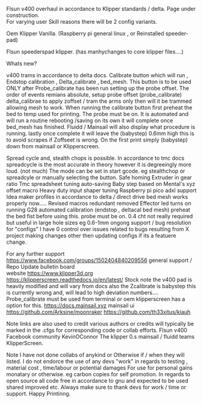 Flsun v400 overhaul in accordance to Klipper standards / delta. Page under construction.  
For varying user Skill reasons there will be 2 config variants. 

Oem Klipper Vanilla. (Raspberry pi general linux , or Reinstalled speeder-pad) 

Flsun speederspad klipper. (has manhychanges to core klipper files....)   

Whats new? 

v400 trams in accordance to delta docs. 
Calibrate button which will run ,  Endstop calibration , Delta_calibrate , bed_mesh.  This button is to be used ONLY after Probe_calibrate has been run setting up the probe
offset.  The order of events remians absolute,  setup probe offset (probe_calibrate) delta_calibrae to apply zoffset / tram the arms only then will it be trammed allowing
mesh to work.  When running the calibrate button first preheat the bed to temp used for printing. The probe must be on. It is automated and will run a routine rebooting /saving on its own
it will complete once bed_mesh has finished. Fluidd / Mainsail will also display what procedure is running. lastly once complete it will leave the (babystep) 0.6mm high
this is to avoid scrapes if Zoffseet is wrong. On the first print simply (babystep) down from mainsail or Klipperscreen.

Spread cycle and, stealth chops is possible. In accordance to tmc docs spreadcycle is the most accurate in theory however it is degreeingly more loud. (not much)
The mode can be set in start gcode. eg stealthchop or spreadcyle or manually selecting the button. 
Safe homing 
Extruder in gear ratio 
Tmc spreadsheet tuning 
auto-saving Baby step based on Mental's xyz offset macro 
Heavy duty input shaper tuning 
Raspberry pi pico adxl support 
Idea maker profiles in accordance to delta / direct drive 
bed mesh works properly now..... 
Revised macros redundant removed 
Effector led turns on running G28
automated calibration (endstop , deltacal bed mesh) preheat the bed fist before using this. probe must be on. 
0.4 cht not really required but useful in large hole sizes eg 0.6-1mm 
ongong support / bug resolution for "configs" I have 0 control over issues related to bugs resulting from X project making changes
other then updating configs if its a featuere change.  
 
For any further support https://www.facebook.com/groups/1502404840209556 general support / Repo Update bulletin board  
website https://www.klipper3d.org 
https://klipperscreen.readthedocs.io/en/latest/  Stock note the v400 pad is heavily modified and  will vary from docs also the Zcalibrate  is babystep this is currently wrong and, will lead to high deviation numbers.... Probe_calibrate must be used from terminal or oem klipperscreen has a option for this. 
https://docs.mainsail.xyz mainsail ui 
https://github.com/Arksine/moonraker
https://github.com/th33xitus/kiauh

Note links are also used to credit various authors or credits will typically be marked in the .cfgs for corresponding code or collab efforts. 
Flsun v400 
Facebook community 
KevinOConnor The klipper 0.s 
mainsail / fluidd teams 
KlipperScreen. 

Note I have not done collabs of anykind or Otherwise if / when they will listed. I do not endorce the use of any devs "work" in regards to testing , material cost , time/labour or potential damages For use for personal gains monatary or otherwise. eg carbon copies for self promotion. In regards to open source all code free in accordance to gnu and expected to be used shared improved etc. Always make sure to thank devs for work / time or support. Happy Printinng.  
